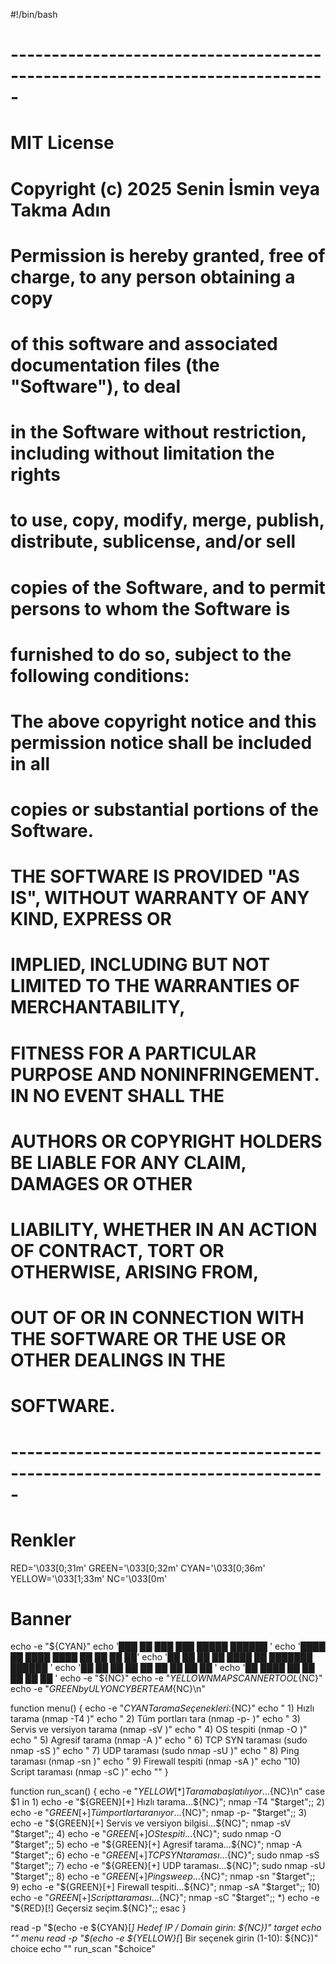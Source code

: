 #!/bin/bash
# -----------------------------------------------------------------------------
# MIT License
# 
# Copyright (c) 2025 Senin İsmin veya Takma Adın
# 
# Permission is hereby granted, free of charge, to any person obtaining a copy
# of this software and associated documentation files (the "Software"), to deal
# in the Software without restriction, including without limitation the rights
# to use, copy, modify, merge, publish, distribute, sublicense, and/or sell
# copies of the Software, and to permit persons to whom the Software is
# furnished to do so, subject to the following conditions:
# 
# The above copyright notice and this permission notice shall be included in all
# copies or substantial portions of the Software.
# 
# THE SOFTWARE IS PROVIDED "AS IS", WITHOUT WARRANTY OF ANY KIND, EXPRESS OR
# IMPLIED, INCLUDING BUT NOT LIMITED TO THE WARRANTIES OF MERCHANTABILITY,
# FITNESS FOR A PARTICULAR PURPOSE AND NONINFRINGEMENT. IN NO EVENT SHALL THE
# AUTHORS OR COPYRIGHT HOLDERS BE LIABLE FOR ANY CLAIM, DAMAGES OR OTHER
# LIABILITY, WHETHER IN AN ACTION OF CONTRACT, TORT OR OTHERWISE, ARISING FROM,
# OUT OF OR IN CONNECTION WITH THE SOFTWARE OR THE USE OR OTHER DEALINGS IN THE
# SOFTWARE.
# -----------------------------------------------------------------------------

# Renkler
RED='\033[0;31m'
GREEN='\033[0;32m'
CYAN='\033[0;36m'
YELLOW='\033[1;33m'
NC='\033[0m'

# Banner
echo -e "${CYAN}"
echo '███    ██ ███    ███  █████  ██████ '
echo '████   ██ ████  ████ ██   ██ ██   ██'
echo '██ ██  ██ ██ ████ ██ ███████ ██████ '
echo '██  ██ ██ ██  ██  ██ ██   ██ ██     '
echo '██   ████ ██      ██ ██   ██ ██     '
echo -e "${NC}"
echo -e "${YELLOW}           NMAP SCANNER TOOL${NC}"
echo -e "${GREEN}           by ULYON CYBER TEAM${NC}\n"

function menu() {
    echo -e "${CYAN}Tarama Seçenekleri:${NC}"
    echo " 1) Hızlı tarama                (nmap -T4 <hedef>)"
    echo " 2) Tüm portları tara           (nmap -p- <hedef>)"
    echo " 3) Servis ve versiyon tarama   (nmap -sV <hedef>)"
    echo " 4) OS tespiti                  (nmap -O <hedef>)"
    echo " 5) Agresif tarama              (nmap -A <hedef>)"
    echo " 6) TCP SYN taraması            (sudo nmap -sS <hedef>)"
    echo " 7) UDP taraması                (sudo nmap -sU <hedef>)"
    echo " 8) Ping taraması               (nmap -sn <hedef>)"
    echo " 9) Firewall tespiti            (nmap -sA <hedef>)"
    echo "10) Script taraması             (nmap -sC <hedef>)"
    echo ""
}

function run_scan() {
    echo -e "${YELLOW}[*] Tarama başlatılıyor...${NC}\n"
    case $1 in
        1) echo -e "${GREEN}[+] Hızlı tarama...${NC}"; nmap -T4 "$target";;
        2) echo -e "${GREEN}[+] Tüm portlar taranıyor...${NC}"; nmap -p- "$target";;
        3) echo -e "${GREEN}[+] Servis ve versiyon bilgisi...${NC}"; nmap -sV "$target";;
        4) echo -e "${GREEN}[+] OS tespiti...${NC}"; sudo nmap -O "$target";;
        5) echo -e "${GREEN}[+] Agresif tarama...${NC}"; nmap -A "$target";;
        6) echo -e "${GREEN}[+] TCP SYN taraması...${NC}"; sudo nmap -sS "$target";;
        7) echo -e "${GREEN}[+] UDP taraması...${NC}"; sudo nmap -sU "$target";;
        8) echo -e "${GREEN}[+] Ping sweep...${NC}"; nmap -sn "$target";;
        9) echo -e "${GREEN}[+] Firewall tespiti...${NC}"; nmap -sA "$target";;
        10) echo -e "${GREEN}[+] Script taraması...${NC}"; nmap -sC "$target";;
        *) echo -e "${RED}[!] Geçersiz seçim.${NC}";;
    esac
}

read -p "$(echo -e ${CYAN}[*] Hedef IP / Domain girin: ${NC})" target
echo ""
menu
read -p "$(echo -e ${YELLOW}[*] Bir seçenek girin (1-10): ${NC})" choice
echo ""
run_scan "$choice"
